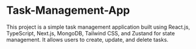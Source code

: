 # Task-Management-App
This project is a simple task management application built using React.js, TypeScript, Next.js, MongoDB, Tailwind CSS, and Zustand for state management. It allows users to create, update, and delete tasks.
